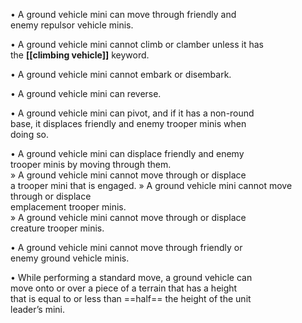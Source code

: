 • A ground vehicle mini can move through friendly and  
enemy repulsor vehicle minis.  

• A ground vehicle mini cannot climb or clamber unless it has  
the **[[climbing vehicle]]** keyword.  

• A ground vehicle mini cannot embark or disembark.  

• A ground vehicle mini can reverse.  

• A ground vehicle mini can pivot, and if it has a non-round  
base, it displaces friendly and enemy trooper minis when  
doing so.  

• A ground vehicle mini can displace friendly and enemy  
trooper minis by moving through them.  
» A ground vehicle mini cannot move through or displace  
a trooper mini that is engaged.
» A ground vehicle mini cannot move through or displace  
emplacement trooper minis.  
» A ground vehicle mini cannot move through or displace  
creature trooper minis.  

• A ground vehicle mini cannot move through friendly or  
enemy ground vehicle minis.  

• While performing a standard move, a ground vehicle can  
move onto or over a piece of a terrain that has a height  
that is equal to or less than ==half== the height of the unit  
leader’s mini.

